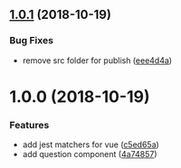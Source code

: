 ## [1.0.1](https://github.com/14nrv/jest-vue-matcher/compare/v1.0.0...v1.0.1) (2018-10-19)


### Bug Fixes

* remove src folder for publish ([eee4d4a](https://github.com/14nrv/jest-vue-matcher/commit/eee4d4a))

# 1.0.0 (2018-10-19)


### Features

* add jest matchers for vue ([c5ed65a](https://github.com/14nrv/jest-vue-matcher/commit/c5ed65a))
* add question component ([4a74857](https://github.com/14nrv/jest-vue-matcher/commit/4a74857))
